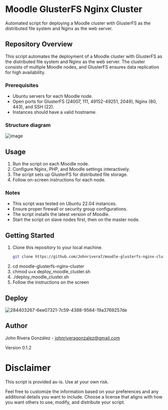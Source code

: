 # Moodle GlusterFS Nginx Cluster

Automated script for deploying a Moodle cluster with GlusterFS as the distributed file system and Nginx as the web server.

## Repository Overview

This script automates the deployment of a Moodle cluster with GlusterFS as the distributed file system and Nginx as the web server. The cluster consists of multiple Moodle nodes, and GlusterFS ensures data replication for high availability.

### Prerequisites

- Ubuntu servers for each Moodle node.
- Open ports for GlusterFS (24007, 111, 49152-49251, 2049), Nginx (80, 443), and SSH (22).
- Instances should have a valid hostname.

### Structure diagram
![image](https://github.com/Johnrivera7/moodle-glusterfs-nginx-cluster/assets/32875176/cf0c56a1-5bb0-4b0d-a2ab-0c7bdeda83e9)  

## Usage

1. Run the script on each Moodle node.
2. Configure Nginx, PHP, and Moodle settings interactively.
3. The script sets up GlusterFS for distributed file storage.
4. Follow on-screen instructions for each node.

### Notes

- This script was tested on Ubuntu 22.04 instances.
- Ensure proper firewall or security group configurations.
- The script installs the latest version of Moodle.
- Start the script on slave nodes first, then on the master node.

## Getting Started

1. Clone this repository to your local machine.
   ```bash
   git clone https://github.com/Johnrivera7/moodle-glusterfs-nginx-cluster.git
2. cd moodle-glusterfs-nginx-cluster
3. chmod u+x deploy_moodle_cluster.sh
4. ./deploy_moodle_cluster.sh
5. Follow the instructions on the screen

## Deploy


![284403267-6ee07321-7c59-4388-9564-19a3769257de](https://github.com/Johnrivera7/moodle-glusterfs-nginx-cluster/assets/32875176/327d7784-3d6f-4dcf-9dbb-b28521649564)


## Author
John Rivera González - johnriveragonzalez@gmail.com

Version
0.1.2
# Disclaimer
This script is provided as-is. Use at your own risk.

Feel free to customize the information based on your preferences and any additional details you want to include. Choose a license that aligns with how you want others to use, modify, and distribute your script.

